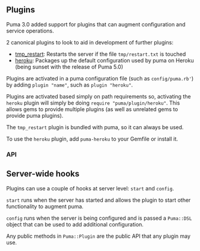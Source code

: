 ## Plugins

Puma 3.0 added support for plugins that can augment configuration and service
operations.

2 canonical plugins to look to aid in development of further plugins:

* [tmp\_restart](https://github.com/puma/puma/blob/master/lib/puma/plugin/tmp_restart.rb):
  Restarts the server if the file `tmp/restart.txt` is touched
* [heroku](https://github.com/puma/puma-heroku/blob/master/lib/puma/plugin/heroku.rb):
  Packages up the default configuration used by puma on Heroku (being sunset with the release of Puma 5.0)

Plugins are activated in a puma configuration file (such as `config/puma.rb'`)
by adding `plugin "name"`, such as `plugin "heroku"`.

Plugins are activated based simply on path requirements so, activating the
`heroku` plugin will simply be doing `require "puma/plugin/heroku"`. This
allows gems to provide multiple plugins (as well as unrelated gems to provide
puma plugins).

The `tmp_restart` plugin is bundled with puma, so it can always be used.

To use the `heroku` plugin, add `puma-heroku` to your Gemfile or install it.

### API

## Server-wide hooks

Plugins can use a couple of hooks at server level: `start` and `config`.

`start` runs when the server has started and allows the plugin to start other
functionality to augment puma.

`config` runs when the server is being configured and is passed a `Puma::DSL`
object that can be used to add additional configuration.

Any public methods in `Puma::Plugin` are the public API that any plugin may
use.
